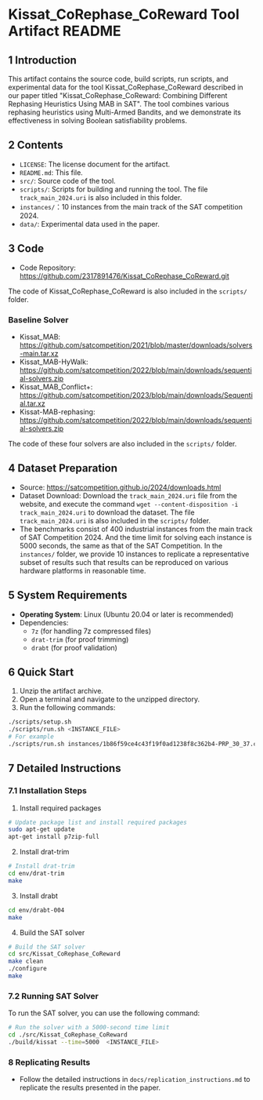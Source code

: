 # Kissat_CoRephase_CoReward Tool Artifact README

## 1 Introduction

This artifact contains the source code, build scripts, run scripts, and experimental data for the tool Kissat_CoRephase_CoReward described in our paper titled "Kissat_CoRephase_CoReward: Combining Different Rephasing Heuristics Using MAB in SAT". The tool combines various rephasing heuristics using Multi-Armed Bandits, and we demonstrate its effectiveness in solving Boolean satisfiability problems. 

## 2 Contents

- `LICENSE`: The license document for the artifact. 
- `README.md`: This file. 
- `src/`: Source code of the tool. 
- `scripts/`: Scripts for building and running the tool. The file `track_main_2024.uri` is also included in this folder.
- `instances/`：10 instances from the main track of the SAT competition 2024.
- `data/`: Experimental data used in the paper. 

## 3 Code

- Code Repository: https://github.com/2317891476/Kissat_CoRephase_CoReward.git

The code of Kissat_CoRephase_CoReward is also included in the `scripts/` folder.

### Baseline Solver

- Kissat_MAB: https://github.com/satcompetition/2021/blob/master/downloads/solvers-main.tar.xz
- Kissat_MAB-HyWalk: https://github.com/satcompetition/2022/blob/main/downloads/sequential-solvers.zip
- Kissat_MAB_Conflict+: https://github.com/satcompetition/2023/blob/main/downloads/Sequential.tar.xz
- Kissat-MAB-rephasing: https://github.com/satcompetition/2022/blob/main/downloads/sequential-solvers.zip

The code of these four solvers are also included in the `scripts/` folder.

## 4 Dataset Preparation

- Source: https://satcompetition.github.io/2024/downloads.html
- Dataset Download: Download the `track_main_2024.uri` file from the website, and execute the command `wget --content-disposition -i track_main_2024.uri` to download the dataset. The file `track_main_2024.uri` is also included in the `scripts/` folder.
- The benchmarks consist of 400 industrial instances from the main track of SAT Competition 2024. And the time limit for solving each instance is 5000 seconds, the same as that of the SAT Competition. In the `instances/` folder, we provide 10 instances to replicate a representative subset of results such that results can be reproduced on various hardware platforms in reasonable time. 

## 5 **System Requirements**

- **Operating System**: Linux (Ubuntu 20.04 or later is recommended)
- Dependencies:
  - `7z` (for handling 7z compressed files)
  - `drat-trim` (for proof trimming)
  - `drabt` (for proof validation)

## 6 Quick Start 
1. Unzip the artifact archive. 
2. Open a terminal and navigate to the unzipped directory. 
3. Run the following commands:

```bash
./scripts/setup.sh
./scripts/run.sh <INSTANCE_FILE>
# For example
./scripts/run.sh instances/1b86f59ce4c43f19f0ad1238f8c362b4-PRP_30_37.cnf.xz
```

## 7 Detailed Instructions 
### 7.1 Installation Steps

1. Install required packages

```bash
# Update package list and install required packages
sudo apt-get update
apt-get install p7zip-full
```

2. Install drat-trim

```bash
# Install drat-trim
cd env/drat-trim
make
```

3. Install drabt

```bash
cd env/drabt-004
make
```

4. Build the SAT solver

```bash
# Build the SAT solver
cd src/Kissat_CoRephase_CoReward
make clean
./configure
make
```

### 7.2 Running SAT Solver

To run the SAT solver, you can use the following command:

```bash
# Run the solver with a 5000-second time limit
cd ./src/Kissat_CoRephase_CoReward
./build/kissat --time=5000  <INSTANCE_FILE>
```

### 8 Replicating Results
- Follow the detailed instructions in `docs/replication_instructions.md` to replicate the results presented in the paper.  

